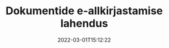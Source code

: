---
############################# Static ############################
layout: "product"
date: 2022-03-01T15:12:22
draft: false
#operation: 
#signaturetype: 
#fileformat: 
#productName: Java
lang: et
#productCode: java
#otherformats: 
#breadcrumb: Put  signature on  for Java
product: "Signature"
product_tag: "signature"

############################# Head ############################
head_title: ".NET, Java, pilve API-d ja veebipõhised dokumendiallkirjarakendused"
head_description: "Hankige kõik-ühes dokumendi e-allkirja lahendus .NET-i, Java- ja pilvepõhiste rakenduste jaoks. Allkirjastage levinud dokumendivormingud veebis, kasutades lihtsat pukseerimisfunktsiooni"

############################# Header ############################
title: "Dokumentide e-allkirjastamise lahendus"
description: "Allkirjastage digitaalseid dokumente ja pilte mis tahes platvormil, kasutades meie paindlikke API-sid ja rakendusepõhiseid lahendusi programmeerijatele ja lõppkasutajatele."

############################# APIs ###############################
apis:
  enable: true

  api:
    # api loop
    - title: "GroupDocs.Signature kõrge koodiga API-d hõlmavad"
      link: "/signature/"
      label: "Vaadake kõiki kõrge koodiga API-sid"
      api_product:
        # api_product loop
        - link: "/signature/net/"
          img_alt: "GroupDocs.Signature for .NET"
          image: "/signature/groupdocs-signature-net.png"
          product: "GroupDocs.Signature for"
          platform: ".NET"
          content: "Native .NET API, et lisada, otsida ja kontrollida kõige populaarsemaid digitaalallkirjatüüpe Microsoft Office'i, PDF-i, piltide ja mitmete muude vormingute jaoks .NET-i rakendustes."

        # api_product loop
        - link: "/signature/java/"
          img_alt: "GroupDocs.Signature for Java"
          image: "/signature/groupdocs-signature-java.png"
          product: "GroupDocs.Signature for"
          platform: "Java"
          content: "Andke Java rakendustele e-allkirja võimalustega digitaalselt allkirjastada mitmesuguseid dokumente ja pilte mis tahes operatsioonisüsteemis, kuhu on installitud JDK."

        # api_product loop
        - link: "/signature/nodejs-java/"
          img_alt: "GroupDocs.Signature for Node.js via Java"
          image: "/signature/groupdocs-signature-nodejs.png"
          product: "GroupDocs.Signature for"
          platform: "Node.js"
          content: "Meie lahendus Node.js laiendab teie ärirakendusi digitaalse allkirjastamisega. Lisage hõlpsalt populaarsetele dokumentidele ja pildivormingutele elektroonilisi allkirju."

    # api loop
    - title: "GroupDocs.Signature madala koodiga API-d hõlmavad"
      link: "https://products.groupdocs.cloud/signature"
      label: "Vaadake kõiki madala koodiga API-sid"
      api_product:
        # api_product loop
        - link: "https://products.groupdocs.cloud/signature/curl"
          img_alt: "GroupDocs.Signature Cloud for cURL"
          image: "https://www.groupdocs.cloud/templates/groupdocscloud/images/sdk/272x272/groupdocs_signature-for-curl.png"
          product: "GroupDocs.Signature"
          platform: "Cloud for cURL"
          content: "Töötage koos cURL RESTful document signature API-ga, et lisada ja manipuleerida erinevaid allkirjatüüpe kõigis populaarsetes dokumendivormingutes, sh PDF, Word, Excel ja pildid."

        # api_product loop
        - link: "https://products.groupdocs.cloud/signature/net"
          img_alt: "GroupDocs.Signature Cloud SDK for .NET"
          image: "https://www.groupdocs.cloud/templates/groupdocscloud/images/sdk/272x272/groupdocs_signature-for-net.png"
          product: "GroupDocs.Signature"
          platform: "Cloud SDK for .NET"
          content: "Kasutage .NET SDK-ga hõlpsalt e-allkirja RESTful API-d, et hallata .NET-i rakendustes mitmes dokumendivormingus digitaalallkirja."

        # api_product loop
        - link: "https://products.groupdocs.cloud/signature/java"
          img_alt: "GroupDocs.Signature Cloud SDK for Java"
          image: "https://www.groupdocs.cloud/templates/groupdocscloud/images/sdk/272x272/groupdocs_signature-for-java.png"
          product: "GroupDocs.Signature"
          platform: "Cloud SDK for Java"
          content: "Rakendage oma Java rakendustes dokumentide allkirjastamise täiustatud funktsioone spetsiaalselt Java jaoks loodud dokumendisignatuuri SDK-ga."

    # api loop
    - title: "GroupDocs.Signature Koodirakendused puuduvad"
      link: "https://products.groupdocs.app/signature"
      label: "Kuva kõik koodita rakendused"
      api_product:
        # api_product loop
        - link: "https://products.groupdocs.app/signature/total"
          img_alt: "GroupDocs.Signature Total"
          image: "https://www.aspose.cloud/templates/asposeapp/images/products/logo/aspose_signature-app.png"
          product: "GroupDocs.Signature"
          platform: "Total"
          content: "Signeerige Microsoft Wordi, Exceli, PowerPointi, Visio ja PDF-failid teksti, pildi, vöötkoodi või QR-koodiga."

        # api_product loop
        - link: "https://products.groupdocs.app/signature/docx"
          img_alt: "GroupDocs.Signature DOCX"
          image: "https://www.aspose.cloud/templates/groupdocsapp/images/products/logo/groupdocs_words-app.png"
          product: "GroupDocs.Signature"
          platform: "DOCX"
          content: "Allkirjastage Wordi dokumente veebis tasuta otse brauserist."

        # api_product loop
        - link: "https://products.groupdocs.app/signature/pdf"
          img_alt: "GroupDocs.Signature PDF"
          image: "https://www.aspose.cloud/templates/groupdocsapp/images/products/logo/groupdocs_pdf-app.png"
          product: "GroupDocs.Signature"
          platform: "PDF"
          content: "PDF-failide e-allkirjastamine teksti, pildi või vöötkoodi abil mis tahes veebibrauseris."

############################# Back to top ###############################
back_to_top:
  enable: true
---